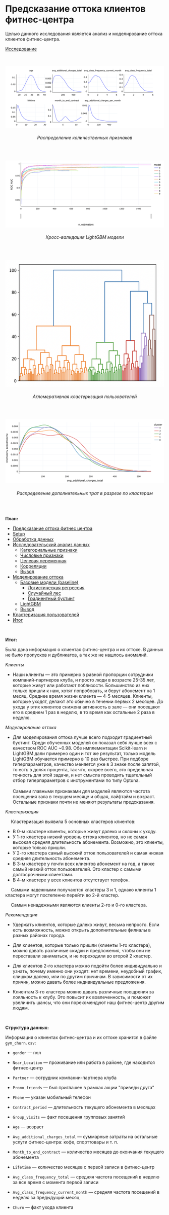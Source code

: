 # Предсказание оттока клиентов фитнес-центра

Целью данного исследования является анализ и моделирование оттока клиентов фитнес-центра.

[Исследование](https://rusmux.github.io/yandex-projects/10-fitness.html)

<br>

<p align="center"><img src="images/1.png"></p>
<h6 align="center">Распределение количественных признаков</h6>

<br>

<p align="center"><img src="images/2.png"></p>
<h6 align="center">Кросс-валидация LightGBM модели</h6>

<br>

<p align="center"><img src="images/3.png" height="400" width="auto"></p>
<h6 align="center">Агломеративная кластеризация пользователей</h6>

<br>

<p align="center"><img src="images/4.png"></p>
<h6 align="center">Распределение дополнительных трат в разрезе по кластерам</h6>

 <br>
 
**План:**

<div class="toc">
   <ul class="toc-item">
      <li><span><a href="#Предсказание-оттока-фитнес-центра" data-toc-modified-id="Предсказание-оттока-фитнес-центра-1">Предсказание оттока фитнес центра</a></span></li>
      <li><span><a href="#Setup" data-toc-modified-id="Setup-2">Setup</a></span></li>
      <li><span><a href="#Обработка-данных" data-toc-modified-id="Обработка-данных-3">Обработка данных</a></span></li>
      <li>
         <span><a href="#Исследовательский-анализ-данных" data-toc-modified-id="Исследовательский-анализ-данных-4">Исследовательский анализ данных</a></span>
         <ul class="toc-item">
            <li><span><a href="#Категориальные-признаки" data-toc-modified-id="Категориальные-признаки-4.1">Категориальные признаки</a></span></li>
            <li><span><a href="#Числовые-признаки" data-toc-modified-id="Числовые-признаки-4.2">Числовые признаки</a></span></li>
            <li><span><a href="#Целевая-переменная" data-toc-modified-id="Целевая-переменная-4.3">Целевая переменная</a></span></li>
            <li><span><a href="#Корреляции" data-toc-modified-id="Корреляции-4.4">Корреляции</a></span></li>
            <li><span><a href="#Вывод" data-toc-modified-id="Вывод-4.5">Вывод</a></span></li>
         </ul>
      </li>
      <li>
         <span><a href="#Моделирование-оттока" data-toc-modified-id="Моделирование-оттока-5">Моделирование оттока</a></span>
         <ul class="toc-item">
            <li>
               <span><a href="#Базовые-модели-(baseline)" data-toc-modified-id="Базовые-модели-(baseline)-5.1">Базовые модели (baseline)</a></span>
               <ul class="toc-item">
                  <li><span><a href="#Логистическая-регрессия" data-toc-modified-id="Логистическая-регрессия-5.1.1">Логистическая регрессия</a></span></li>
                  <li><span><a href="#Случайный-лес" data-toc-modified-id="Случайный-лес-5.1.2">Случайный лес</a></span></li>
                  <li><span><a href="#Градиентный-бустинг" data-toc-modified-id="Градиентный-бустинг-5.1.3">Градиентный бустинг</a></span></li>
               </ul>
            </li>
            <li><span><a href="#LightGBM" data-toc-modified-id="LightGBM-5.2">LightGBM</a></span></li>
            <li><span><a href="#Вывод" data-toc-modified-id="Вывод-5.3">Вывод</a></span></li>
         </ul>
      </li>
      <li><span><a href="#Кластеризация-пользователей" data-toc-modified-id="Кластеризация-пользователей-6">Кластеризация пользователей</a></span></li>
      <li><span><a href="#Итог" data-toc-modified-id="Итог-7">Итог</a></span></li>
   </ul>
</div>

<br>

**Итог:**

Была дана информация о клиентах фитнес-центра и их оттоке. В данных не было пропусков и дубликатов, а так же не нашлось аномалий.

*Клиенты*

* Наши клиенты — это примерно в равной пропорции сотрудники компаний-партнеров клуба, и просто люди в возрасте 25-35 лет, которые живут или работают поблизости. Большинство из них только пришли к нам, хотят попробовать, и берут абонемент на 1 месяц. Среднее время жизни клиента — 4-5 месяцев. Клиенты, которые уходят, делают это обычно в течении первых 2 месяцев. До ухода у этих клиентов снижена активность в зале — они посещают его в среднем 1 раз в неделю, в то время как остальные 2 раза в неделю.

*Моделирование оттока*

* Для моделирования оттока лучше всего подходит градиентный бустинг. Среди обученных моделей он показал себя лучше всех с качеством ROC AUC ~0.98. Обе имплементации Scikit-learn и LightGBM дали примерно один и тот же результат, только модель LightGBM обучается примерно в 10 раз быстрее. При подборе гиперпараметров, качество меняется уже в 3 знаке после запятой, то есть в долях процента, так что, скорее всего, это предельная точность для этой задачи, и нет смысла проводить тщательный отбор гиперпараметров с инструментами по типу Optuna. <br><br> Самыми главными признаками для моделей являются частота посещения зала в текущем месяце и общая, лайфтайм и возраст. Остальные признаки почти не меняют результаты предсказания.

*Кластеризация*

&emsp; Кластеризация выявила 5 основных кластеров клиентов:

* <div class="alert alert-warning">В 0-м кластере клиенты, которые живут далеко и склоны к уходу.</div>


* <div class="alert alert-info">У 1-го кластера низкий уровень оттока клиентов, но не самая высокая средняя длительность абонемента. Возможно, это клиенты, которые только пришли.</div>


* <div class="alert alert-danger">У 2-го кластера самый высокий отток пользователей и самая низкая средняя длительность абонемента.</div>


* <div class="alert alert-success">В 3-м кластере у почти всех клиентов абонемент на год, а также самый низкий отток пользователей. Это кластер с самыми долгосрочными клиентами.</div>


* <div class="alert alert-info">В 4-м кластере у всех клиентов отсутствует телефон.</div>


&emsp; Самыми надежными получаются кластеры 3 и 1, однако клиенты 1 кластера могут постепенно перейти во 2-й кластер. 

&emsp; Самым ненадежными являются клиенты 2-го и 0-го кластера.

*Рекомендации*

* Удержать клиентов, которые далеко живут, весьма непросто. Если есть возможность, можно открыть дополнительные филиалы в разных районах города.


* Для клиентов, которые только пришли (клиенты 1-го кластера), можно давать различные скидки и предложения, чтобы они не переставали заниматься, и не переходили во второй 2 кластер.


* Для клиентов 2-го кластера можно подойти более индивидуально и узнать, почему именно они уходят: нет времени, неудобный график, слишком далеко, или по другим причинам. В зависимости от их причин, можно давать более индивидуальные предложения.


* Клиентам 3-го кластера можно давать различные поощрения за лояльность к клубу. Это повысит их вовлеченность, и поможет увеличить шансы, что они порекомендуют наш фитнес-центр другим людям.

<br>

**Структура данных:**

Информация о клиентах фитнес-центра и их оттоке хранится в файле `gym_churn.csv`:

* `gender` — пол


* `Near_Location` — проживание или работа в районе, где находится фитнес-центр


* `Partner` — сотрудник компании-партнера клуба


* `Promo_friends` — был приглашен в рамках акции "приведи друга"


* `Phone` — указан мобильный телефон


* `Contract_period` — длительность текущего абонемента в месяцах


* `Group_visits` — факт посещения групповых занятий


* `Age` — возраст


* `Avg_additional_charges_total` — суммарные затраты на остальные услуги фитнес-центра: кофе, спорттовары и т. п.


* `Month_to_end_contract` — количество месяцев до окончания текущего абонемента


* `Lifetime` — количество месяцев с первой записи в фитнес-центр


* `Avg_class_frequency_total` — средняя частота посещений в неделю за все время с момента первой записи


* `Avg_class_frequency_current_month` — средняя частота посещений в неделю за предыдущий месяц


* `Churn` — факт ухода клиента
